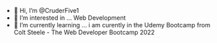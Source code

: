 - 👋 Hi, I’m @CruderFive1
- 👀 I’m interested in ... Web Development
- 🌱 I’m currently learning ... i am curently in the Udemy Bootcamp from Colt Steele - The Web Developer Bootcamp 2022


<!---
- 💞️ I’m looking to collaborate on ...
- 📫 How to reach me ...
CruderFive1/CruderFive1 is a ✨ special ✨ repository because its `README.md` (this file) appears on your GitHub profile.
You can click the Preview link to take a look at your changes.
--->
